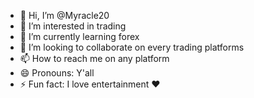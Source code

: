 - 👋 Hi, I’m @Myracle20
- 👀 I’m interested in trading 
- 🌱 I’m currently learning forex
- 💞️ I’m looking to collaborate on every trading platforms
- 📫 How to reach me on any platform
- 😄 Pronouns: Y'all
- ⚡ Fun fact: I love entertainment ❤

<!---
Myracle20/Myracle20 is a ✨ special ✨ repository because its `README.md` (this file) appears on your GitHub profile.
You can click the Preview link to take a look at your changes.
--->
